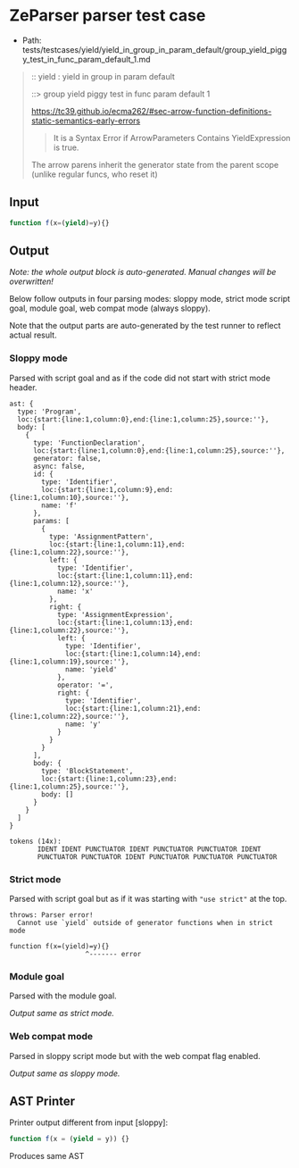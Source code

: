 # ZeParser parser test case

- Path: tests/testcases/yield/yield_in_group_in_param_default/group_yield_piggy_test_in_func_param_default_1.md

> :: yield : yield in group in param default
>
> ::> group yield piggy test in func param default 1
>
> https://tc39.github.io/ecma262/#sec-arrow-function-definitions-static-semantics-early-errors
>
> > It is a Syntax Error if ArrowParameters Contains YieldExpression is true.
>
> The arrow parens inherit the generator state from the parent scope (unlike regular funcs, who reset it)

## Input

`````js
function f(x=(yield)=y){}
`````

## Output

_Note: the whole output block is auto-generated. Manual changes will be overwritten!_

Below follow outputs in four parsing modes: sloppy mode, strict mode script goal, module goal, web compat mode (always sloppy).

Note that the output parts are auto-generated by the test runner to reflect actual result.

### Sloppy mode

Parsed with script goal and as if the code did not start with strict mode header.

`````
ast: {
  type: 'Program',
  loc:{start:{line:1,column:0},end:{line:1,column:25},source:''},
  body: [
    {
      type: 'FunctionDeclaration',
      loc:{start:{line:1,column:0},end:{line:1,column:25},source:''},
      generator: false,
      async: false,
      id: {
        type: 'Identifier',
        loc:{start:{line:1,column:9},end:{line:1,column:10},source:''},
        name: 'f'
      },
      params: [
        {
          type: 'AssignmentPattern',
          loc:{start:{line:1,column:11},end:{line:1,column:22},source:''},
          left: {
            type: 'Identifier',
            loc:{start:{line:1,column:11},end:{line:1,column:12},source:''},
            name: 'x'
          },
          right: {
            type: 'AssignmentExpression',
            loc:{start:{line:1,column:13},end:{line:1,column:22},source:''},
            left: {
              type: 'Identifier',
              loc:{start:{line:1,column:14},end:{line:1,column:19},source:''},
              name: 'yield'
            },
            operator: '=',
            right: {
              type: 'Identifier',
              loc:{start:{line:1,column:21},end:{line:1,column:22},source:''},
              name: 'y'
            }
          }
        }
      ],
      body: {
        type: 'BlockStatement',
        loc:{start:{line:1,column:23},end:{line:1,column:25},source:''},
        body: []
      }
    }
  ]
}

tokens (14x):
       IDENT IDENT PUNCTUATOR IDENT PUNCTUATOR PUNCTUATOR IDENT
       PUNCTUATOR PUNCTUATOR IDENT PUNCTUATOR PUNCTUATOR PUNCTUATOR
`````

### Strict mode

Parsed with script goal but as if it was starting with `"use strict"` at the top.

`````
throws: Parser error!
  Cannot use `yield` outside of generator functions when in strict mode

function f(x=(yield)=y){}
                   ^------- error
`````


### Module goal

Parsed with the module goal.

_Output same as strict mode._

### Web compat mode

Parsed in sloppy script mode but with the web compat flag enabled.

_Output same as sloppy mode._

## AST Printer

Printer output different from input [sloppy]:

````js
function f(x = (yield = y)) {}
````

Produces same AST

